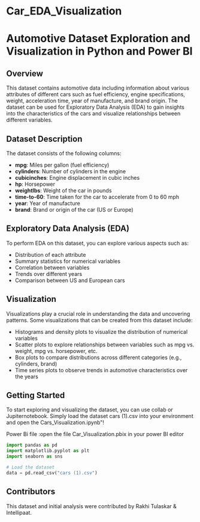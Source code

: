 # Car_EDA_Visualization
# Automotive Dataset Exploration and Visualization in Python and Power BI 

## Overview
This dataset contains automotive data including information about various attributes of different cars such as fuel efficiency, engine specifications, weight, acceleration time, year of manufacture, and brand origin. The dataset can be used for Exploratory Data Analysis (EDA) to gain insights into the characteristics of the cars and visualize relationships between different variables.

## Dataset Description
The dataset consists of the following columns:
- **mpg**: Miles per gallon (fuel efficiency)
- **cylinders**: Number of cylinders in the engine
- **cubicinches**: Engine displacement in cubic inches
- **hp**: Horsepower
- **weightlbs**: Weight of the car in pounds
- **time-to-60**: Time taken for the car to accelerate from 0 to 60 mph
- **year**: Year of manufacture
- **brand**: Brand or origin of the car (US or Europe)

## Exploratory Data Analysis (EDA)
To perform EDA on this dataset, you can explore various aspects such as:
- Distribution of each attribute
- Summary statistics for numerical variables
- Correlation between variables
- Trends over different years
- Comparison between US and European cars

## Visualization
Visualizations play a crucial role in understanding the data and uncovering patterns. Some visualizations that can be created from this dataset include:
- Histograms and density plots to visualize the distribution of numerical variables
- Scatter plots to explore relationships between variables such as mpg vs. weight, mpg vs. horsepower, etc.
- Box plots to compare distributions across different categories (e.g., cylinders, brand)
- Time series plots to observe trends in automotive characteristics over the years

## Getting Started
To start exploring and visualizing the dataset, you can use collab or Jupiternotebook. Simply load the dataset cars (1).csv into your environment and open the Cars_Visualization.ipynb"!

Power Bi file :open the file Car_Visualization.pbix in your power BI editor

```python
import pandas as pd
import matplotlib.pyplot as plt
import seaborn as sns

# Load the dataset
data = pd.read_csv("cars (1).csv")

```
## Contributors
This dataset and initial analysis were contributed by Rakhi Tulaskar & Intellipaat.
